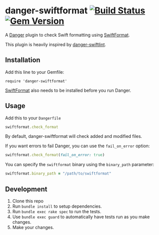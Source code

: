 # danger-swiftformat [![Build Status](https://travis-ci.org/garriguv/danger-ruby-swiftformat.svg?branch=master)](https://travis-ci.org/garriguv/danger-ruby-swiftformat) [![Gem Version](https://badge.fury.io/rb/danger-swiftformat.svg)](https://badge.fury.io/rb/danger-swiftformat)

A [Danger] plugin to check Swift formatting using [SwiftFormat].

This plugin is heavily inspired by [danger-swiftlint].

## Installation

Add this line to your Gemfile:

    require 'danger-swiftformat'

[SwiftFormat] also needs to be installed before you run Danger.

## Usage

Add this to your `Dangerfile`

```ruby
swiftformat.check_format
```

By default, danger-swiftformat will check added and modified files.

If you want errors to fail Danger, you can use the `fail_on_error` option:

```ruby
swiftformat.check_format(fail_on_error: true)
```

You can specify the `swiftformat` binary using the `binary_path` parameter:

```ruby
swiftformat.binary_path = "/path/to/swiftformat"
```

## Development

1. Clone this repo
2. Run `bundle install` to setup dependencies.
3. Run `bundle exec rake spec` to run the tests.
4. Use `bundle exec guard` to automatically have tests run as you make changes.
5. Make your changes.

[Danger]: https://danger.systems/ruby/
[SwiftFormat]: https://github.com/nicklockwood/SwiftFormat
[danger-swiftlint]: https://github.com/ashfurrow/danger-ruby-swiftlint
